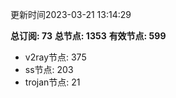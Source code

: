 更新时间2023-03-21 13:14:29

**总订阅: 73**
**总节点: 1353**
**有效节点: 599**
- v2ray节点: 375
- ss节点: 203
- trojan节点: 21
